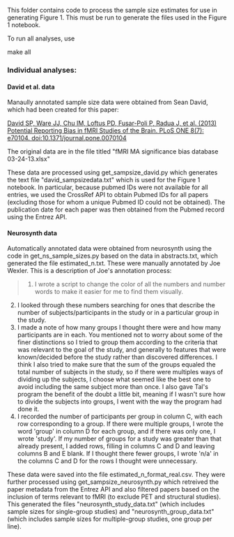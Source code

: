 This folder contains code to process the sample size estimates for use in
generating Figure 1. This must be run to generate the files used in the
Figure 1 notebook.

To run all analyses, use <p>make all</p>

### Individual analyses:

#### David et al. data

Manaully annotated sample size data were obtained from Sean David, which
had been created for this paper:

[David SP, Ware JJ, Chu IM, Loftus PD, Fusar-Poli P, Radua J, et al. (2013) Potential Reporting Bias in fMRI Studies of the Brain. PLoS ONE 8(7): e70104. doi:10.1371/journal.pone.0070104](http://journals.plos.org/plosone/article?id=10.1371/journal.pone.0070104)

The original data are in the file titled "fMRI MA significance bias database 03-24-13.xlsx"

These data are processed using get_sampsize_david.py which generates the text
file "david_sampsizedata.txt" which is used for the Figure 1 notebook. In particular,
because pubmed IDs were not available for all entries, we used the CrossRef API to
obtain Pubmed IDs for all papers (excluding those for whom a unique Pubmed ID could
  not be obtained).  The publication date for each paper was then obtained from
  the Pubmed record using the Entrez API.

#### Neurosynth data

Automatically annotated data were obtained from neurosynth using the
code in get_ns_sample_sizes.py based on the data in abstracts.txt,
which generated the file estimated_n.txt. These
were manually annotated by Joe Wexler.  This is a description of Joe's
annotation process:

>1) I wrote a script to change the color of all the numbers and number words to make it easier for me to find them visually.
2) I looked through these numbers searching for ones that describe the number of subjects/participants in the study or in a particular group in the study.
3) I made a note of how many groups I thought there were and how many participants are in each. You mentioned not to worry about some of the finer distinctions so I tried to group them according to the criteria that was relevant to the goal of the study, and generally to features that were known/decided before the study rather than discovered differences. I think I also tried to make sure that the sum of the groups equaled the total number of subjects in the study, so if there were multiples ways of dividing up the subjects, I choose what seemed like the best one to avoid including the same subject more than once. I also gave Tal's program the benefit of the doubt a little bit, meaning if I wasn't sure how to divide the subjects into groups, I went with the way the program had done it.
4) I recorded the number of participants per group in column C, with each row corresponding to a group. If there were multiple groups, I wrote the word 'group' in column D for each group, and if there was only one, I wrote 'study'. If my number of groups for a study was greater than that already present, I added rows, filling in columns C and D and leaving columns B and E blank. If I thought there fewer groups, I wrote 'n/a' in the columns C and D for the rows I thought were unnecessary.

These data were saved into the file estimated_n_format_real.csv.  They were
further processed using get_sampsize_neurosynth.py which retreived the paper
metadata from the Entrez API and also filtered papers based on the inclusion
of terms relevant to fMRI (to exclude PET and structural studies). This generated
the files "neurosynth_study_data.txt" (which includes sample sizes for single-group
 studies) and "neurosynth_group_data.txt" (which includes sample sizes for multiple-group
   studies, one group per line).
